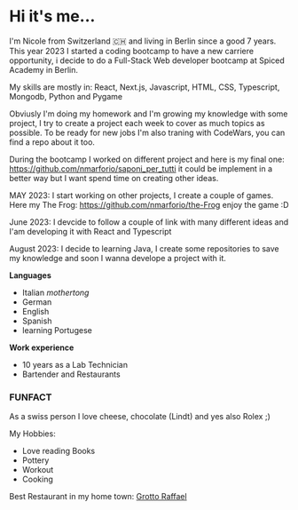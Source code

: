 
# Hi it's me...

I'm Nicole from Switzerland 🇨🇭 and living in Berlin since a good 7 years.
This year 2023 I started a coding bootcamp to have a new carriere opportunity, i decide to do a Full-Stack Web developer bootcamp at Spiced Academy in Berlin.

My skills are mostly in:
React, Next.js, Javascript, HTML, CSS, Typescript, Mongodb, Python and Pygame

Obviusly I'm doing my homework and I'm growing my knowledge with some project, I try to create a project each week to cover as much topics as possible.
To be ready for new jobs I'm also traning with CodeWars, you can find a repo about it too.

During the bootcamp I worked on different project and here is my final one:
https://github.com/nmarforio/saponi_per_tutti
it could be implement in a better way but I want spend time on creating other ideas.

MAY 2023:
I start working on other projects, I create a couple of games. Here my The Frog:
https://github.com/nmarforio/the-Frog 
enjoy the game :D

June 2023:
I devcide to follow a couple of link with many different ideas and I'am developing it with React and Typescript

August 2023:
I decide to learning Java, I create some repositories to save my knowledge and soon I wanna develope a project with it.

**Languages**
- Italian _mothertong_
- German
- English
- Spanish
- learning Portugese

**Work experience**
- 10 years as a Lab Technician
- Bartender and Restaurants


### FUNFACT

As a swiss person I love cheese, chocolate (Lindt) and yes also Rolex ;)



My Hobbies:
- Love reading Books
- Pottery
- Workout
- Cooking


Best Restaurant in my home town:
[Grotto Raffael](https://grottoraffael.ch/)





